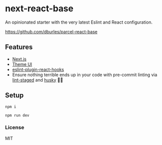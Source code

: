 # next-react-base

An opinionated starter with the very latest Eslint and React configuration.

https://github.com/dburles/parcel-react-base

## Features

* [Next.js](https://nextjs.org)
* [Theme UI](https://theme-ui.com)
* [eslint-plugin-react-hooks](https://www.npmjs.com/package/eslint-plugin-react-hooks) 
* Ensure nothing terrible ends up in your code with pre-commit linting via [lint-staged](https://github.com/okonet/lint-staged) and [husky](https://github.com/typicode/husky) 🚫💩

## Setup

`npm i`

`npm run dev`

### License

MIT